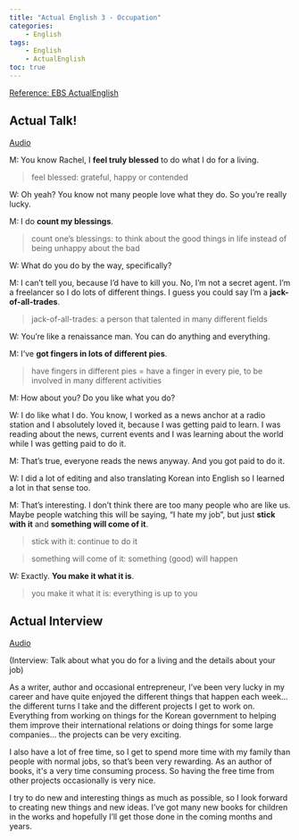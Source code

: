 ```yaml
---
title: "Actual English 3 - Occupation"
categories:
    - English
tags:
    - English
    - ActualEnglish
toc: true
---
```


[Reference: EBS ActualEnglish](http://home.ebse.co.kr/actualenglish/)

## Actual Talk!
[Audio](https://my.pcloud.com/publink/show?code=XZdlLx7ZkjENSzM9VgFzlq97judQCBuv57ty)

M: You know Rachel, I **feel truly blessed** to do what I do for a living.
> feel blessed: grateful, happy or contended

W: Oh yeah? You know not many people love what they do. So you’re really lucky.

M: I do **count my blessings**.
> count one’s blessings: to think about the good things in life instead of being unhappy about the bad

W: What do you do by the way, specifically?

M: I can’t tell you, because I’d have to kill you. No, I’m not a secret agent. I’m a freelancer so I do lots of different things. I guess you could say I’m a **jack-of-all-trades**.
> jack-of-all-trades: a person that talented in many different fields

W: You’re like a renaissance man. You can do anything and everything.

M: I’ve **got fingers in lots of different pies**.
> have fingers in different pies = have a finger in every pie, to be involved in many different activities

M: How about you? Do you like what you do?

W: I do like what I do. You know, I worked as a news anchor at a radio station and I absolutely loved it, because I was getting paid to learn. I was reading about the news, current events and I was learning about the world while I was getting paid to do it.

M: That’s true, everyone reads the news anyway. And you got paid to do it.

W: I did a lot of editing and also translating Korean into English so I learned a lot in that sense too.

M: That’s interesting. I don’t think there are too many people who are like us. Maybe people watching this will be saying, “I hate my job”, but just **stick with it** and **something will come of it**.
> stick with it: continue to do it

> something will come of it: something (good) will happen

W: Exactly. **You make it what it is**.
> you make it what it is: everything is up to you

## Actual Interview
[Audio](https://my.pcloud.com/publink/show?code=XZOlLx7Zpm4G5YFn9lhD6Af8dBjdLRHesIiX)

(Interview: Talk about what you do for a living and the details about your job)

As a writer, author and occasional entrepreneur, I’ve been very lucky in my career and have quite enjoyed the different things that happen each week… the different turns I take and the different projects I get to work on. Everything from working on things for the Korean government to helping them improve their international relations or doing things for some large companies… the projects can be very exciting.

I also have a lot of free time, so I get to spend more time with my family than people with normal jobs, so that’s been very rewarding. As an author of books, it's a very time consuming process. So having the free time from other projects occasionally is very nice.

I try to do new and interesting things as much as possible, so I look forward to creating new things and new ideas. I’ve got many new books for children in the works and hopefully I’ll get those done in the coming months and years.

